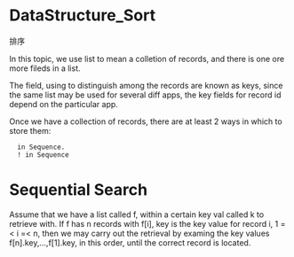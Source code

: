 # DataStructure_Sort
排序

In this topic, we use list to mean a colletion of records, and there is one ore more fileds in a list.

The field, using to distinguish among the records are known as keys, since the same list may be used for several diff apps, the key fields for record id depend on the particular app.

Once we have a collection of records, there are at least 2 ways in which to store them:

      in Sequence.
      ! in Sequence
      
# Sequential Search

Assume that we have a list called f, within a certain key val called k to retrieve with. If f has n records with f[i], key is the key value for record i, 1 =< i =< n, then we may carry out the retrieval by examing the key values f[n].key,...,f[1].key, in this order, until the correct record is located.

